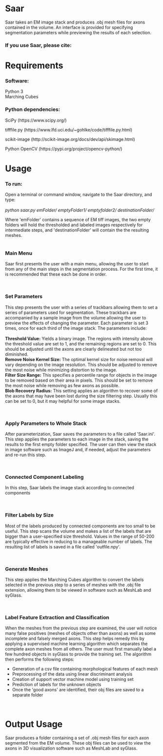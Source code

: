 # Saar
<p>Saar takes an EM image stack and produces .obj mesh files for axons contained in the volume. An interface is provided for specifying segmentation parameters while previewing the results of each selection.</p>

<h3>If you use Saar, please cite:<h3>

# Requirements
<h3>Software:</h3>
<p>Python 3<br>
Marching Cubes</P>

<h3>Python dependencies:</h3>
<p>SciPy (https://www.scipy.org/)<br>
<p>tifffile.py (https://www.lfd.uci.edu/~gohlke/code/tifffile.py.html)<br>
<p>scikit-image (http://scikit-image.org/docs/dev/api/skimage.html)<br>
<p>Python OpenCV (https://pypi.org/project/opencv-python/)</p>

# Usage

<h3>To run:</h3>
<p>Open a terminal or command window, navigate to the Saar directory, and type:<br><br>
<i>python saar.py emFolder/ emptyFolder1/ emptyfolder2/ destinationFolder/</i><br>
<p>Where 'emFolder' contains a sequence of EM tiff images, the two empty folders will hold the thresholded and labeled images respectively for intermediate steps, and 'destinationFolder' will contain the the resulting meshes.<br><br></p>

<h3>Main Menu</h3>
<p>Saar first presents the user with a main menu, allowing the user to start from any of the main steps in the segmentation process. For the first time, it is recommended that these each be done in order.</p><br>

<h3>Set Parameters</h3>
<p>This step presents the user with a series of trackbars allowing them to set a series of parameters used for segmentation. These trackbars are accompanied by a sample image from the volume allowing the user to preview the effects of changing the parameter. Each parameter is set 3 times, once for each third of the image stack. The parameters include:<br><br>
<b>Threshold Value:</b> Yields a binary image. The regions with intensity above the threshold value are set to 1, and the remaining regions are set to 0. This should be adjusted until the axons are clearly delineated but not too diminished.<br>
<b>Remove Noise Kernel Size:</b> The optimal kernel size for noise removal will vary depending on the image resolution. This should be adjusted to remove the most noise while minimizing distortion to the image.<br>
<b>Filter Size Range:</b> This specifies a percentile range for objects in the image to be removed based on their area in pixels. This should be set to remove the most noise while removing as few axons as possible.<br>
<b>Blob Recovery Radius:</b> This setting applies an algorithm to recover some of the axons that may have been lost during the size filtering step. Usually this can be set to 0, but it may helpful for some image stacks.</p><br>

<h3>Apply Parameters to Whole Stack</h3>
<p>After parameterization, Saar saves the parameters to a file called 'Saar.ini'. This step applies the parameters to each image in the stack, saving the results to the first empty folder specified. The user can then view the stack in image software such as ImageJ and, if needed, adjust the parameters and re-run this step.</p><br>

<h3>Connected Component Labeling</h3>
<p>In this step, Saar labels the image stack according to connected components</p><br>

<h3>Filter Labels by Size</h3>
<p>Most of the labels produced by connected components are too small to be useful. This step scans the volume and makes a list of the labels that are bigger than a user-specified size threshold. Values in the range of 50-200 are typically effective in reducing to a manageable number of labels. The resulting list of labels is saved in a file called 'outfile.npy'.</p><br>

<h3>Generate Meshes</h3>
<p>This step applies the Marching Cubes algorithm to convert the labels selected in the previous step to a series of meshes with the .obj file extension, allowing them to be viewed in software such as MeshLab and syGlass.</p><br>

<h3>Label Feature Extraction and Classification</h3>
<p>When the meshes from the previous step are examined, the user will notice many false positives (meshes of objects other than axons) as well as some incomplete and falsely merged axons. This step helps remedy this by applying a supervised machine learning algorithm which separates the complete axon meshes from all others. The user must first manually label a few hundred objects in syGlass to provide the training set. The algorithm then performs the following steps:<br>
<ul>
<li>Generation of a csv file containing morphological features of each mesh</li>
<li>Preprocessing of the data using linear discriminant analysis</li>
<li>Creation of support vector machine model using training set</li>
<li>Prediction of labels for the unknown objects</li>
<li>Once the 'good axons' are identified, their obj files are saved to a separate folder</li>
</ul></p><br>

# Output Usage

<p>Saar produces a folder containing a set of .obj mesh files for each axon segmented from the EM volume. These obj files can be used to view the axons in 3D visualization software such as MeshLab and syGlass.</p>

